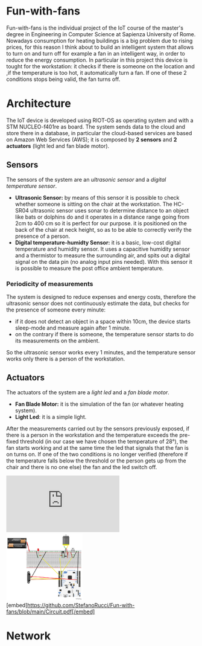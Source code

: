 # Fun-with-fans
Fun-with-fans is the individual project of the IoT course of the master's degree in Engineering in Computer Science at Sapienza University of Rome. Nowadays consumption for heating buildings is a big problem due to rising prices, for this reason I think about to build an intelligent system that allows to turn on and turn off for example a fan in an intelligent way, in order to reduce the energy consumption. In particular in this project this device is tought for the workstation: it checks if there is someone on the location and ,if the temperature is too hot, it automatically turn a fan. If one of these 2 conditions stops being valid, the fan turns off. 

# Architecture
The IoT device is developed using RIOT-OS as operating system and with a STM NUCLEO-f401re as board. The system sends data to the cloud and store there in a database, in particular the cloud-based services are based on Amazon Web Services (AWS); it is composed by **2 sensors** and **2 actuators** (light led and fan blade motor).
## Sensors
The sensors of the system are an *ultrasonic sensor* and a *digital temperature sensor*.
* **Ultrasonic Sensor:** by means of this sensor it is possible to check whether someone is sitting on the chair at the workstation. The HC-SR04 ultrasonic sensor uses sonar to determine distance to an object like bats or dolphins do and it operates in a distance range going from 2cm to 400 cm so it is perfect for our purpose. it is positioned on the back of the chair at neck height, so as to be able to correctly verify the presence of a person.
*  **Digital temperature-humidty Sensor:** it is a basic, low-cost digital temperature and humidity sensor. It uses a capacitive humidity sensor and a thermistor to measure the surrounding air, and spits out a digital signal on the data pin (no analog input pins needed). With this sensor it is possible to measure the post office ambient temperature. 
### Periodicity of measurements
The system is designed to reduce expenses and energy costs, therefore the ultrasonic sensor does not continuously estimate the data, but checks for the presence of someone every minute: 
* if it does not detect an object in a space within 10cm, the device starts sleep-mode and measure again after 1 minute.
* on the contrary if there is someone, the temperature sensor starts to do its measurements on the ambient.

So the ultrasonic sensor works every 1 minutes, and the temperature sensor works only there is a person of the workstation.

## Actuators
The actuators of the system are a *light led* and a *fan blade motor*.
* **Fan Blade Motor:** it is the simulation of the fan (or whatever heating system).
*  **Light Led**: it is a simple light.

After the measurements carried out by the sensors previously exposed, if there is a person in the workstation and the temperature exceeds the pre-fixed threshold (in our case we have chosen the temperature of 28°), the fan starts working and at the same time the led that signals that the fan is on turns on.
If one of the two conditions is no longer verified (therefore if the temperature falls below the threshold or the person gets up from the chair and there is no one else) the fan and the led switch off.

![alt text](https://github.com/StefanoRucci/Fun-with-fans/blob/main/Circuit.pdf?raw=true)
<img src="https://github.com/StefanoRucci/Fun-with-fans/blob/main/Circuit.pdf" width=40% height=40%>
[embed]https://github.com/StefanoRucci/Fun-with-fans/blob/main/Circuit.pdf[/embed]
# Network
